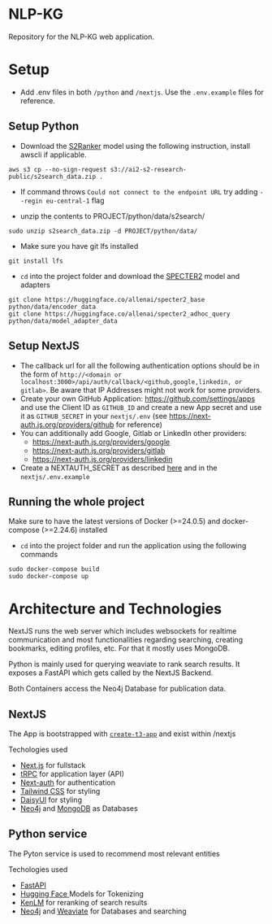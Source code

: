 # NLP-KG

Repository for the NLP-KG web application.

# Setup

- Add .env files in both `/python` and `/nextjs`. Use the `.env.example` files for reference.

## Setup Python

- Download the [S2Ranker](https://github.com/allenai/s2search) model using the following instruction, install awscli if applicable.

```
aws s3 cp --no-sign-request s3://ai2-s2-research-public/s2search_data.zip .
```

- If command throws `Could not connect to the endpoint URL` try adding `--regin eu-central-1` flag

- unzip the contents to PROJECT/python/data/s2search/
```
sudo unzip s2search_data.zip -d PROJECT/python/data/
```

- Make sure you have git lfs installed

```
git install lfs
```

- `cd` into the project folder and download the [SPECTER2](https://huggingface.co/allenai/specter2_base) model and adapters

```
git clone https://huggingface.co/allenai/specter2_base python/data/encoder_data
git clone https://huggingface.co/allenai/specter2_adhoc_query python/data/model_adapter_data
```

## Setup NextJS

- The callback url for all the following authentication options should be in the form of `http://<domain or localhost:3000>/api/auth/callback/<github,google,linkedin, or gitlab>`. Be aware that IP Addresses might not work for some providers.
- Create your own GitHub Application: https://github.com/settings/apps and use the Client ID as `GITHUB_ID` and create a new App secret and use it as `GITHUB_SECRET` in your `nextjs/.env` (see https://next-auth.js.org/providers/github for reference)
- You can additionally add Google, Gitlab or LinkedIn other providers:
  - https://next-auth.js.org/providers/google
  - https://next-auth.js.org/providers/gitlab
  - https://next-auth.js.org/providers/linkedin
- Create a NEXTAUTH_SECRET as described [here](https://next-auth.js.org/configuration/options) and in
  the `nextjs/.env.example`

## Running the whole project

Make sure to have the latest versions of Docker (>=24.0.5) and docker-compose (>=2.24.6) installed 

- `cd` into the project folder and run the application using the following commands

```
sudo docker-compose build
sudo docker-compose up
```

# Architecture and Technologies
NextJS runs the web server which includes websockets for realtime communication and most functionalities regarding searching, creating bookmarks, editing profiles, etc.
For that it mostly uses MongoDB.

Python is mainly used for querying weaviate to rank search results. It exposes a FastAPI which gets called by the NextJS Backend.

Both Containers access the Neo4j Database for publication data.

## NextJS
The App is bootstrapped with [`create-t3-app`](https://create.t3.gg/) and exist within /nextjs

Techologies used

- [Next.js](https://nextjs.org) for fullstack
- [tRPC](https://trpc.io) for application layer (API)
- [Next-auth](https://next-auth.js.org/) for authentication
- [Tailwind CSS](https://tailwindcss.com) for styling
- [DaisyUI](https://daisyui.com/) for styling
- [Neo4j](https://weaviate.io) and [MongoDB](https://www.mongodb.com) as Databases

## Python service

The Pyton service is used to recommend most relevant entities

Techologies used

- [FastAPI](https://fastapi.tiangolo.com)
- [Hugging Face ](https://huggingface.co)Models for Tokenizing
- [KenLM](https://github.com/kpu/kenlm) for reranking of search results
- [Neo4j](https://neo4j.com) and [Weaviate](https://weaviate.io) for Databases and searching
